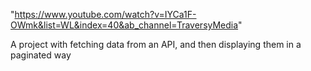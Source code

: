 "https://www.youtube.com/watch?v=IYCa1F-OWmk&list=WL&index=40&ab_channel=TraversyMedia" 

A project with fetching data from an API, and then displaying them in a paginated way